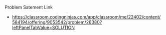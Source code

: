 Problem Satement Link
  - https://classroom.codingninjas.com/app/classroom/me/22402/content/584194/offering/9053542/problem/26380?leftPanelTabValue=SOLUTION